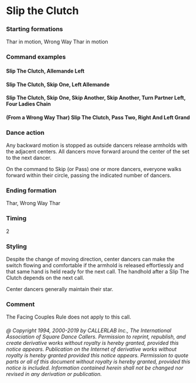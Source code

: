 
# Slip the Clutch

### Starting formations

Thar in motion, Wrong Way Thar in motion

### Command examples

#### Slip The Clutch, Allemande Left
#### Slip The Clutch, Skip One, Left Allemande
#### Slip The Clutch, Skip One, Skip Another, Skip Another, Turn Partner Left, Four Ladies Chain
#### (From a Wrong Way Thar) Slip The Clutch, Pass Two, Right And Left Grand

### Dance action

Any backward motion is stopped as outside dancers release
armholds with the adjacent centers. All dancers move forward around
the center of the set to the next dancer.

On the command to Skip (or Pass) one or more dancers, everyone
walks forward within their circle, passing the indicated number of
dancers.

### Ending formation

Thar, Wrong Way Thar

### Timing

2

### Styling

Despite the change of moving direction, center dancers can make
the switch flowing and comfortable if the armhold is released
effortlessly and that same hand is held ready for the next call. The
handhold after a Slip The Clutch depends on the next call.

Center dancers generally maintain their star.

### Comment

The Facing Couples Rule does not apply to this call.

###### @ Copyright 1994, 2000-2019 by CALLERLAB Inc., The International Association of Square Dance Callers. Permission to reprint, republish, and create derivative works without royalty is hereby granted, provided this notice appears. Publication on the Internet of derivative works without royalty is hereby granted provided this notice appears. Permission to quote parts or all of this document without royalty is hereby granted, provided this notice is included. Information contained herein shall not be changed nor revised in any derivation or publication.
